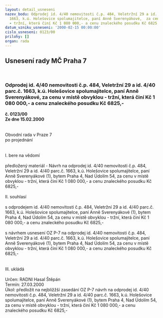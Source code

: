 ```yaml
---
layout: detail_usneseni
nazev_bodu: Odprodej id. 4/40 nemovitosti č.p. 484, Veletržní 29 a id. 4/40 parc.č.
  1663, k.ú. Holešovice spolumajitelce, paní Anně Sverenyákové,  za cenu v místě obvyklou
  - tržní, která činí Kč 1 080 000,- a cenu znaleckého posudku Kč 6825,-
datum_vzniku_usneseni: '2000-02-15 00:00:00'
cislo_usneseni: 0123/00
prilohy: []
organ: rada
---
```

<div id="ucUsn_pList" class="usn">
	<span><h2>Usnesení rady MČ Praha 7 </h2>
<br></span><div class="standBody">
<span><h3>Odprodej id. 4/40 nemovitosti č.p. 484, Veletržní 29 a id. 4/40 parc.č. 1663, k.ú. Holešovice spolumajitelce, paní Anně Sverenyákové,  za cenu v místě obvyklou - tržní, která činí Kč 1 080 000,- a cenu znaleckého posudku Kč 6825,-</h3></span><div class="center">
		<strong>č. 0123/00</strong><br>
	</div>
<div class="center">
		<strong>Ze dne 15.02.2000</strong><br><br>
	</div>
<br>Obvodní rada v Praze 7<br>po projednání<br><br><br>I.	bere na vědomí<br><br> předložený materiál - Návrh na odprodej id. 4/40 nemovitosti č.p. 484, Veletržní 29 a id. 4/40 parc.č. 1663, k.ú. Holešovice spolumajitelce, paní Anně Sverenyákové (1), bytem Praha 4, Nad Údolím 54, za cenu v místě obvyklou - tržní, která činí Kč 1 080 000,- a cenu znaleckého posudku Kč 6825,-<br><br>II.	souhlasí <br><br>s odprodejem id. 4/40 nemovitosti č.p. 484, Veletržní 29 a id. 4/40 parc.č. 1663, k.ú. Holešovice spolumajitelce, paní Anně Sverenyákové (1), bytem Praha 4, Nad Údolím 54, za cenu v místě obvyklou - tržní, která činí Kč 1 080 000,- a cenu znaleckého posudku Kč 6825,-<br><br>s návrhem usnesení OZ P-7 na  odprodej id. 4/40 nemovitosti č.p. 484, Veletržní 29 a id. 4/40 parc.č. 1663, k.ú. Holešovice spolumajitelce, paní Anně Sverenyákové (1), bytem Praha 4, Nad Údolím 54, za cenu v místě obvyklou - tržní, která činí Kč 1 080 000,- a cenu znaleckého posudku Kč 6825,-<br><br><br>III.	ukládá <br><br> Určen:	     	RADNI Hasal Štěpán<br>Termín: 27.03.2000<br>Úkol:	předložit na nejbližžší zasedání OZ P-7 návrh na odprodej id. 4/40 nemovitosti č.p. 484, Veletržní 29 a id. 4/40 parc.č. 1663, k.ú. Holešovice spolumajitelce, paní Anně Sverenyákové (1), bytem Praha 4, Nad Údolím 54, za cenu v místě obvyklou - tržní, která činí Kč 1 080 000,- a cenu znaleckého posudku Kč 6825,-<br><br>
</div>
</div>